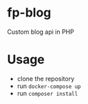 # fp-blog
Custom blog api in PHP

# Usage
- clone the repository
- run `docker-compose up`
- run  `composer install`
